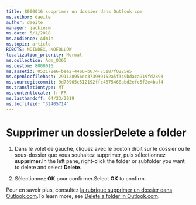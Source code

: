 ```yaml
---
title: 8000016 supprimer un dossier dans Outlook.com
ms.author: daeite
author: daeite
manager: jackiesm
ms.date: 5/1/2018
ms.audience: Admin
ms.topic: article
ROBOTS: NOINDEX, NOFOLLOW
localization_priority: Normal
ms.collection: Adm_O365
ms.custom: 8000016
ms.assetid: 052172e6-bee2-4466-b674-75187f0225e5
ms.openlocfilehash: 291128956ec373999152a5f349bdaca919fd2893
ms.sourcegitcommit: 9d78905c512192ffc4675468abd2efc5f2e4baf4
ms.translationtype: MT
ms.contentlocale: fr-FR
ms.lasthandoff: 04/23/2019
ms.locfileid: "32405714"
---
```

# <a name="delete-a-folder"></a><span data-ttu-id="32356-102">Supprimer un dossier</span><span class="sxs-lookup"><span data-stu-id="32356-102">Delete a folder</span></span>

1. <span data-ttu-id="32356-103">Dans le volet de gauche, cliquez avec le bouton droit sur le dossier ou le sous-dossier que vous souhaitez supprimer, puis sélectionnez **supprimer**.</span><span class="sxs-lookup"><span data-stu-id="32356-103">In the left pane, right-click the folder or subfolder you want to delete and select **Delete**.</span></span> 
    
2. <span data-ttu-id="32356-104">Sélectionnez **OK** pour confirmer.</span><span class="sxs-lookup"><span data-stu-id="32356-104">Select **OK** to confirm.</span></span> 
    
<span data-ttu-id="32356-105">Pour en savoir plus, consultez [la rubrique supprimer un dossier dans Outlook.com](https://go.microsoft.com/fwlink/p/?linkid=873134).</span><span class="sxs-lookup"><span data-stu-id="32356-105">To learn more, see [Delete a folder in Outlook.com](https://go.microsoft.com/fwlink/p/?linkid=873134).</span></span>
  

